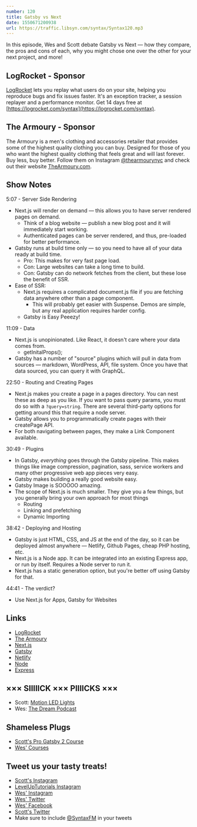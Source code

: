 ```yaml
---
number: 120
title: Gatsby vs Next
date: 1550671200938
url: https://traffic.libsyn.com/syntax/Syntax120.mp3
---
```


In this episode, Wes and Scott debate Gatsby vs Next — how they compare, the pros and cons of each, why you might chose one over the other for your next project, and more!

## LogRocket - Sponsor

[LogRocket](https://logrocket.com/syntax) lets you replay what users do on your site, helping you reproduce bugs and fix issues faster. It's an exception tracker, a session replayer and a performance monitor. Get 14 days free at [https://logrocket.com/syntax](https://logrocket.com/syntax).

## The Armoury - Sponsor

The Armoury is a men's clothing and accessories retailer that provides some of the highest quality clothing you can buy. Designed for those of you who want the highest quality clothing that feels great and will last forever. Buy less, buy better. Follow them on Instagram [@thearmourynyc](https://www.instagram.com/thearmourynyc/) and check out their website [TheArmoury.com](https://thearmoury.com).

## Show Notes

5:07 - Server Side Rendering

* Next.js will render on demand — this allows you to have server rendered pages on demand.
  * Think of a blog website — publish a new blog post and it will immediately start working.
  * Authenticated pages can be server rendered, and thus, pre-loaded for better performance.
* Gatsby runs at build time only — so you need to have all of your data ready at build time.
  * Pro: This makes for very fast page load.
  * Con: Large websites can take a long time to build.
  * Con: Gatsby can do network fetches from the client, but these lose the benefit of SSR.
* Ease of SSR:
  * Next.js requires a complicated document.js file if you are fetching data anywhere other than a page component.
    * This will probably get easier with Suspense. Demos are simple, but any real application requires harder config.
  * Gatsby is Easy Peeezy!

11:09 - Data

* Next.js is unopinionated. Like React, it doesn't care where your data comes from.
  * getInitalProps();
* Gatsby has a number of "source" plugins which will pull in data from sources — markdown, WordPress, API, file system. Once you have that data sourced, you can query it with GraphQL.

22:50 - Routing and Creating Pages

* Next.js makes you create a page in a pages directory. You can nest these as deep as you like. If you want to pass query params, you must do so with a `?query=string`. There are several third-party options for getting around this that require a node server.
* Gatsby allows you to programmatically create pages with their createPage API.
* For both navigating between pages, they make a Link Component available.

30:49 - Plugins

* In Gatsby, *everything* goes through the Gatsby pipeline. This makes things like image compression, pagination, sass, service workers and many other progressive web app pieces very easy.
* Gatsby makes building a really good website easy.
* Gatsby Image is SOOOOO amazing.
* The scope of Next.js is much smaller. They give you a few things, but you generally bring your own approach for most things
  * Routing
  * Linking and prefetching
  * Dynamic Importing

38:42 - Deploying and Hosting

* Gatsby is just HTML, CSS, and JS at the end of the day, so it can be deployed almost anywhere — Netlify, Github Pages, cheap PHP hosting, etc.
* Next.js is a Node app. It can be integrated into an existing Express app, or run by itself. Requires a Node server to run it.
* Next.js has a static generation option, but you're better off using Gatsby for that.

44:41 - The verdict?

* Use Next.js for Apps, Gatsby for Websites

## Links

* [LogRocket](https://logrocket.com/syntax)
* [The Armoury](https://thearmoury.com/)
* [Next.js](https://nextjs.org/)
* [Gatsby](https://www.gatsbyjs.org/)
* [Netlify](https://www.netlify.com/)
* [Node](https://nodejs.org/en/)
* [Express](https://expressjs.com/)

## ××× SIIIIICK ××× PIIIICKS ×××

* Scott: [Motion LED Lights](https://amzn.to/2DtVNhO)
* Wes: [The Dream Podcast](https://www.thedream.fm/)

## Shameless Plugs

* [Scott's Pro Gatsby 2 Course](https://www.leveluptutorials.com/store/products/tutorials/lut-dd028)
* [Wes' Courses](https://www.wesbos.com/courses)

## Tweet us your tasty treats!

* [Scott's Instagram](https://www.instagram.com/stolinski/)
* [LevelUpTutorials Instagram](https://www.instagram.com/LevelUpTutorials/)
* [Wes' Instagram](https://www.instagram.com/wesbos/)
* [Wes' Twitter](https://twitter.com/wesbos)
* [Wes' Facebook](https://www.facebook.com/wesbos.developer)
* [Scott's Twitter](https://twitter.com/stolinski)
* Make sure to include [@SyntaxFM](https://twitter.com/SyntaxFM) in your tweets
